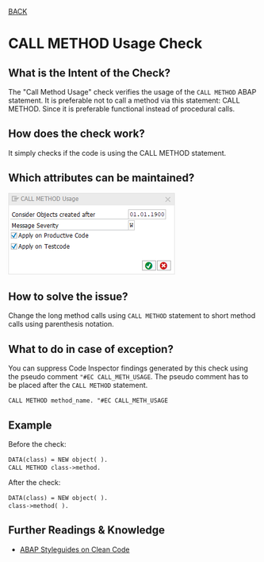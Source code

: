 [BACK](../check_documentation.md)

# CALL METHOD Usage Check
## What is the Intent of the Check?
The "Call Method Usage" check verifies the usage of the `CALL METHOD` ABAP statement. It is preferable not to call a method via this statement: CALL METHOD. Since it is preferable functional instead of procedural calls.

## How does the check work?
It simply checks if the code is using the CALL METHOD statement.

## Which attributes can be maintained?
![Attributes](./img/call_method_usage.png)

## How to solve the issue?
Change the long method calls using `CALL METHOD` statement to short method calls using parenthesis notation.

## What to do in case of exception?
You can suppress Code Inspector findings generated by this check using the pseudo comment `"#EC CALL_METH_USAGE`. The pseudo comment has to be placed after the `CALL METHOD` statement.

```abap
CALL METHOD method_name. "#EC CALL_METH_USAGE
```

## Example
Before the check: 
```abap
DATA(class) = NEW object( ).
CALL METHOD class->method.
```

After the check:
```abap
DATA(class) = NEW object( ).
class->method( ).
```

## Further Readings & Knowledge
* [ABAP Styleguides on Clean Code](https://github.com/SAP/styleguides/blob/master/clean-abap/CleanABAP.md#prefer-functional-to-procedural-calls)
